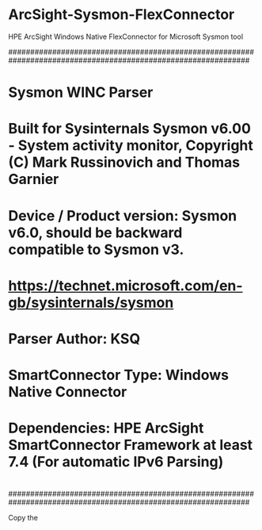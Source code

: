 # ArcSight-Sysmon-FlexConnector
HPE ArcSight Windows Native FlexConnector for Microsoft Sysmon tool

###############################################################################################################
#
# Sysmon WINC Parser
# Built for Sysinternals Sysmon v6.00 - System activity monitor, Copyright (C) Mark Russinovich and Thomas Garnier
# Device / Product version: Sysmon v6.0, should be backward compatible to Sysmon v3.
# https://technet.microsoft.com/en-gb/sysinternals/sysmon
# 
# Parser Author: KSQ
# 
# SmartConnector Type: Windows Native Connector
# Dependencies: HPE ArcSight SmartConnector Framework at least 7.4 (For automatic IPv6 Parsing)
#
###############################################################################################################

Copy the 
